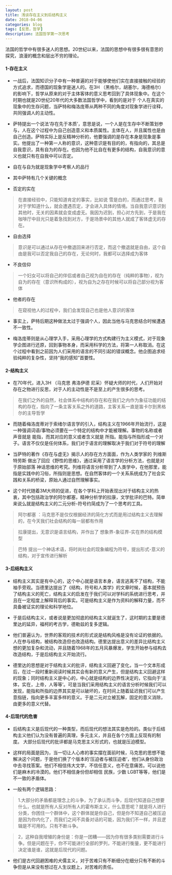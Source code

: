 ```yaml
---
layout: post
title: 浅谈存在主义到后结构主义
date: 2018-04-06
categories: blog
tags: [反思，哲学]
description: 法国哲学第一次思考
---
```



法国的哲学中有很多迷人的思想。20世纪以来，法国的思想中有很多很有意思的探究，浪漫的概念和层出不穷的理论。

#### 1-存在主义

* 一战后，法国知识分子中有一种普遍的对于能够使他们实在直接接触的经验的方式追求，而德国的现象学是迷人的。在3H （黑格尔，胡塞尔，海德格尔）的影响下，哲学从原来的对于主体客体的意义思考回到了具体现象中。在这个时期也就是20世纪20年代的大多数法国哲学中，看到的是对于 个人在真实的现象中的生存问题，当萨特和梅洛庞蒂从两种不同的角度对现象学进行诠释，共同强调人的主动性。

* 萨特提出一个说法‘存在先于本质’，意思是说，一个人是在生存中不断策划参与，人在这个过程中为自己创造意义和本质属性。主体在人，并且属性也是由自己创造。萨特实际上是反精神分析的，他要强调的是存在本身是现象是事实。他提出了一种第一人称的意识，这种意识是有目的的，有指向的，其总是自我意识，具有自为的存在。也因为他不比自在有更多的结构，自我意识的意义也就只有在自我中可以否定。

* 自在与自为就是现象学中考察人的品行

* 其中萨特有几个关键的概念

* 否定的实在

> 在直接经验中，只能知道肯定的事实，比如说 雪是白的，而通过思考，我对于学知道什么，就会遭遇否定，才会进入具体的情境。当自我意识意识到其他时，无关的因素就会变成虚无。我因为迟到，担心对方先到，于是我在咖啡厅中目光只是着急找到对方，于是场景中的其他人就成了客体虚无的存在。


* 自由选择

> 意识是可以通过从存在中撤退回来进行否定，而这个撤退就是自由，这个自由是我可以否定我自己的存在，无论何时，我都可以选择成为客体

* 不良信仰

> 一个妇女可以将自己的伴侣或者自己视为自在的存在（纯粹的事物），视为自为的存在（意识所构成的），视为自为之存在时候可以将自己部分视为客体

* 他者的存在

> 在窥视他人的过程中，我们会发现自己也是他人意识的客体

* 事实上，萨特后期这种做法太过于强调个人，因此当他与马克思结合时候遭遇不一致性。

* 梅洛庞蒂则是从心理学入手，采用心理学的方式构建行为主义模式，对于现象学企图进行还原，回到事物本身，而采用科学的方法，将第一人称取消。在这个过程中看到之前因为人们采用的语言的不同引起的错误概念。他企图追求经验纯粹的复杂性，坚持“我的感知”首要性。

#### 2-结构主义

* 在70年代，进入3H （马克思 弗洛伊德 尼采）怀疑大师的时代，人们开始对存在之物进行反思，对于人的主动性是不是至上的产生很多的思考。

> 在我们之外的自然，社会体系中结构的存在和在我们之内作为象征功能的结构的存在，指向了一条主客关系之外的道路，主客关系一直是笛卡尔到黑格尔的主导哲学

* 而随着梅洛庞蒂对于索绪尔语言学的引入，结构主义在1966年开始流行，这是一种强调词语/事物必须要在一个特定的结构中才能被理解。事物的名称或者声音就是 能指，而其对应的意义或者含义就是 所指。能指与所指形成一个对子。语言不仅仅是任何体系，我们对于语言的理解取决于我们对于符号的理解


* 当萨特的著作《存在与虚无》揭示人的存在方方面面，作为人类学家的 列维斯特劳斯 做出了回应《野性的思维》，通过采用了语言学的分析方法，也就是对于原始部落 神话思维的考究。列维将语言分析带到了人类学中，在他那里，能指是实践中的习俗，所指则是思想。在自然客体的一个关系系统成为了社会实践和关系的桥梁，原始人通过自然理解事实。

* 这个时代随着3M大师的促进，在各个学科上开始表现出对于结构主义的热衷，其中包括政治学的阿尔都塞，精神分析学的拉康，文学批评的巴特。简单来说么就是结构主义的二元分析-符号约简成为了一个思考的工具。

> 阿尔都塞 ：马克思不是仅仅根据经济的简化方式而是用过结构主义去理解的，在今天我们社会结构的每一层都有作用

> 拉康提出，无意识是语言结构，并作出了 想象界-象征界-实在界的结构模型

> 巴特 提出一个神话术语，将时尚社会的现象编程为符号，提出形式-意义的结构，对于宣传进行解析

#### 3-后结构主义

* 结构主义其实是有中心的，这个中心就是语言本身，语言逃离不了结构，不能袖手旁观。当德里达提出了《结构，符号和人类学》的文章时候，基本就预告了结构主义的死亡，结构主义的启发在于我们可以对学科的系统进行思考，并且在一定程度上解释背后的事实。可是结构主义是作为资料的解释力量，而不具备被证实的理论和科学地位。

* 于是后结构主义，或者说是更加彻底的结构主义就诞生了，这时期的主要是德里达的延异，福柯的考古学，德勒兹的复多逻辑。
* 他们普遍认为，世界的客观的技术的形式说是结构风格是没有论证的依据的。人在参与结构，被结构改造但也改造结构。德里达提出意义的差异比结构主义想的更加复杂和流动，并且随着1968年的五月风暴爆发，学生开始参与结构去改造结构，于是后结构主义开始流行。

* 德里达的思想是对于结构主义的批评，结构主义回避了变化，当一个文本形成后，在过一段时重新阅读时候其实会有新的意义产生，但是结构主义回避这样的现象；同时结构主义是中心的，中心就是结构的边界性决定的，它指向于‘主体，实在，上帝，人等等’。可是当我们采用结构主义的语言分析时候我们可以发现，能指和所指的边界其实是可以破坏的，在时间上随着延迟我们可以产生意指链，指向更多丰富多样的意义。于是二元对立被瓦解，固定的意义消除，由更多的意义代替。


#### 4-后现代的危害

* 后结构主义是后现代的一种类型，而后现代的想法其实是危险的。类似于后结构主义他们认为没有普遍的真理，多元主义，并且在各个方面上反现有的制度。
大部分后现代的批评都是马克思主义形式的，也就是压迫模型。

* 这样的局面是因为，当一切让人心疼的事实摆在面前时候，马克思的思想不能解决这个问题，于是他们换了个版本的‘压迫者与被压迫者’，他们从身份政治中去寻找答案。他们不相信伟大文学，不信任意义，也不在意痛苦。可以说他们是麻木的冷漠的。他们不相信身份但却相信 民族，少数 LGBT等等，他们是不一致的矛盾体。

* 一般有两个逻辑思路：

> 1.大部分的矛盾都是理念上的斗争，为了承认而斗争，后现代知道自己想要什么，也就是所有人反对所有人的霍布斯主义，什么意思呢？就是将人进行分类，你困住一个群体中，这个群体就是你自己，但是你不知道自己被压迫是因为你内化了，而我们之间不具备对话的可能，因为我们不一样，并且逻辑是不可用的。只有不断斗争。

> 2，这种自我增殖的身份是：你是一团糟——因为你有很多类别需要进行斗争。但是问题在于，你不可能进行全部的罗列，不能进行衡量，更不能进行决定谁是谁，这就是后现代的问题。

* 他们是古代回避困难的犬儒主义，对于苦难只有不断细分在细分只有不断的斗争但是从来没有想过在人生议题上，对苦难的责任。



